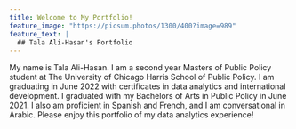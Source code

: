 ```yaml
---
title: Welcome to My Portfolio!
feature_image: "https://picsum.photos/1300/400?image=989"
feature_text: |
  ## Tala Ali-Hasan's Portfolio
---
```


My name is Tala Ali-Hasan. I am a second year Masters of Public Policy student at The University of Chicago Harris School of Public Policy. I am graduating in June 2022 with certificates in data analytics and international development. I graduated with my Bachelors of Arts in Public Policy in June 2021. I also am proficient in Spanish and French, and I am conversational in Arabic. Please enjoy this portfolio of my data analytics experience! 
